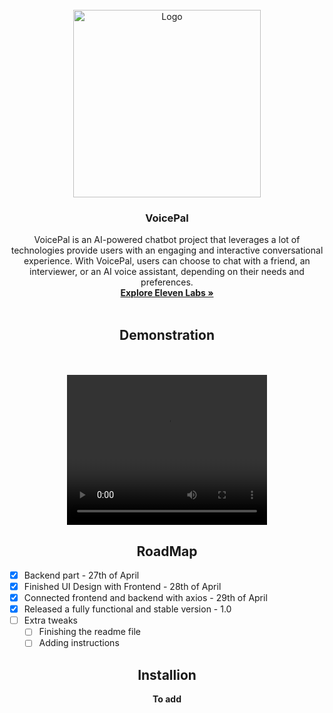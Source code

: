 <!-- PROJECT LOGO -->
<br />
<div align="center">
    <img src="https://i.imgur.com/3zPaqAJ.png" alt="Logo" width="300" height="300">
  </a>

  <h3 align="center">VoicePal</h3>

  <p align="center">
    VoicePal is an AI-powered chatbot project that leverages a lot of technologies provide users with an engaging and interactive conversational experience. With VoicePal, users can choose to chat with a friend, an interviewer, or an AI voice assistant, depending on their needs and preferences.
    <br />
    <a href="https://beta.elevenlabs.io/"><strong>Explore Eleven Labs »</strong></a>
    <br />
    <br />
    <h2><a>Demonstration</a></h2>
    <br />
    <br />
    <video width="320" height="240" controls>
  <source src="https://user-images.githubusercontent.com/120420731/235327637-a0c19433-80ce-416e-95ca-290763e59134.mp4" type="video/mp4">
  </p>
  
  <h2 align="center"><a>Overview</a></h2>

  <p align="center">
   VoicePal is an innovative AI-powered chatbot project that utilizes cutting-edge technologies such as TypeScript, React, FAST API, Python, Eleven Labs, and Open AI to deliver a highly engaging and interactive conversational experience. With VoicePal, users can select from a range of options, such as chatting with a friend, conducting a job interview, or interacting with an AI voice assistant, depending on their specific needs and preferences. The platform is designed to provide a seamless and enjoyable user experience, while also leveraging the latest in AI technology to create more natural and lifelike conversations.
    <br />
        <br />
      </p>
    
  <h2 align="center"><a>Built With</a></h2>
    <p align="center">
       <a href="https://www.python.org/" target="_blank" rel="noreferrer"><img src="https://raw.githubusercontent.com/danielcranney/readme-generator/main/public/icons/skills/python-colored.svg" width="36" height="36" alt="Python" /></a>
<a href="https://developer.mozilla.org/en-US/docs/Glossary/HTML5" target="_blank" rel="noreferrer"><img src="https://raw.githubusercontent.com/danielcranney/readme-generator/main/public/icons/skills/html5-colored.svg" width="36" height="36" alt="HTML5" /></a>
<a href="https://reactjs.org/" target="_blank" rel="noreferrer"><img src="https://raw.githubusercontent.com/danielcranney/readme-generator/main/public/icons/skills/react-colored.svg" width="36" height="36" alt="React" /></a>
<a href="https://vitejs.dev/" target="_blank" rel="noreferrer"><img src="https://raw.githubusercontent.com/danielcranney/readme-generator/main/public/icons/skills/vite-colored.svg" width="36" height="36" alt="Vite" /></a>
<a href="https://tailwindcss.com/" target="_blank" rel="noreferrer"><img src="https://raw.githubusercontent.com/danielcranney/readme-generator/main/public/icons/skills/tailwindcss-colored.svg" width="36" height="36" alt="TailwindCSS" /></a>
<a href="https://fastapi.tiangolo.com/" target="_blank" rel="noreferrer"><img src="https://raw.githubusercontent.com/danielcranney/readme-generator/main/public/icons/skills/fastapi-colored.svg" width="36" height="36" alt="Fast API" /></a>
    <br />
      </p>
</div>


<h2 align="center"><a>RoadMap</a></h2>

   - [x] Backend part - 27th of April
- [x] Finished UI Design with Frontend - 28th of April
- [x] Connected frontend and backend with axios - 29th of April
- [x] Released a fully functional and stable version - 1.0
- [ ] Extra tweaks
    - [ ] Finishing the readme file
    - [ ] Adding instructions
</div>


<h2 align="center"><a>Installion</a></h2>
    <p align="center">
        <b>To add </b>
      </p>
</div>




